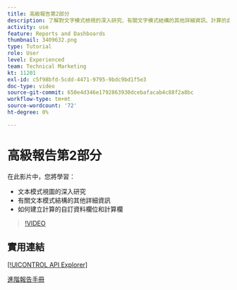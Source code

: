 ```yaml
---
title: 高級報告第2部分
description: 了解對文字模式檢視的深入研究、有關文字模式結構的其他詳細資訊、計算的自訂資料，以及計算的欄。
activity: use
feature: Reports and Dashboards
thumbnail: 3409632.png
type: Tutorial
role: User
level: Experienced
team: Technical Marketing
kt: 11201
exl-id: c5f98bfd-5cdd-4471-9795-9bdc9bd1f5e3
doc-type: video
source-git-commit: 650e4d346e1792863930dcebafacab4c88f2a8bc
workflow-type: tm+mt
source-wordcount: '72'
ht-degree: 0%

---
```


# 高級報告第2部分

在此影片中，您將學習：

* 文本模式視圖的深入研究
* 有關文本模式結構的其他詳細資訊
* 如何建立計算的自訂資料欄位和計算欄

>[!VIDEO](https://video.tv.adobe.com/v/3409634/?quality=12&learn=on)

## 實用連結

[[!UICONTROL API Explorer]](https://developer.adobe.com/workfront/api-explorer/)

[進階報告手冊](/help/assets/advanced-reporting-manual.pdf)
